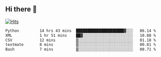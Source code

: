 ## Hi there 👋

<!--
**alihaqberdi/alihaqberdi** is a ✨ _special_ ✨ repository because its `README.md` (this file) appears on your GitHub profile.

Here are some ideas to get you started:

- 🔭 I’m currently working on ...
- 🌱 I’m currently learning ...
- 👯 I’m looking to collaborate on ...
- 🤔 I’m looking for help with ...
- 💬 Ask me about ...
- 📫 How to reach me: ...
- 😄 Pronouns: ...
- ⚡ Fun fact: ...
-->

[![Hits](https://hits.sh/github.com/alihaqberdi.svg)](https://hits.sh/github.com/alihaqberdi/)

<!--START_SECTION:waka-->

```txt
Python         14 hrs 43 mins  █████████████████████▓░░░   86.14 %
XML            1 hr 51 mins    ██▓░░░░░░░░░░░░░░░░░░░░░░   10.88 %
CSV            12 mins         ▒░░░░░░░░░░░░░░░░░░░░░░░░   01.18 %
textmate       8 mins          ▒░░░░░░░░░░░░░░░░░░░░░░░░   00.81 %
Bash           7 mins          ▒░░░░░░░░░░░░░░░░░░░░░░░░   00.71 %
```

<!--END_SECTION:waka-->
